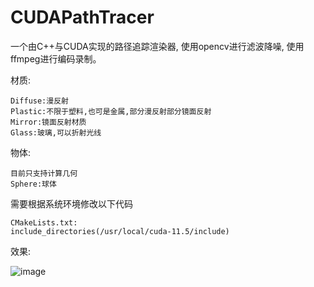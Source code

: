 # CUDAPathTracer

一个由C++与CUDA实现的路径追踪渲染器, 使用opencv进行滤波降噪, 使用ffmpeg进行编码录制。

材质:
```
Diffuse:漫反射
Plastic:不限于塑料,也可是金属,部分漫反射部分镜面反射
Mirror:镜面反射材质
Glass:玻璃,可以折射光线
```
物体:
```
目前只支持计算几何
Sphere:球体
```

需要根据系统环境修改以下代码
```
CMakeLists.txt:
include_directories(/usr/local/cuda-11.5/include)
```

效果:

![image](https://user-images.githubusercontent.com/44687653/147650773-7883d96c-6eb5-4cfb-978b-2827e7379fc5.png)

